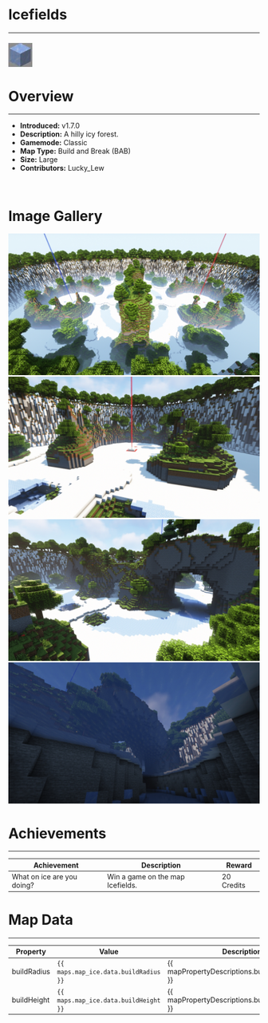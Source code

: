 # Icefields

***

#### ![iceicon](../assets/icons/ice-icon.jpg)

# Overview
***
- **Introduced:** v1.7.0
- **Description:** A hilly icy forest.
- **Gamemode:** Classic
- **Map Type:** Build and Break (BAB)
- **Size:** Large
- **Contributors:** Lucky_Lew

<br />  

# Image Gallery
![Ice - Overview](../assets/maps/ice/ice-overview.jpg '')
![Ice - Beacon](../assets/maps/ice/ice-beacon.jpg '')
![Ice - Middle](../assets/maps/ice/ice-middle.jpg '')
![Ice - Under Middle](../assets/maps/ice/ice-undermid.jpg '')

# Achievements
***

| Achievement | Description | Reward |
| ----- | ----- | ------ |
| What on ice are you doing? | Win a game on the map Icefields. | 20 Credits |



# Map Data
***

| Property | Value | Description |
| ----------- | ----------- | ------ |
| buildRadius |`{{ maps.map_ice.data.buildRadius }}`| {{ mapPropertyDescriptions.buildRadius.classic }} |
| buildHeight |`{{ maps.map_ice.data.buildHeight }}`| {{ mapPropertyDescriptions.buildHeight.classic }} |